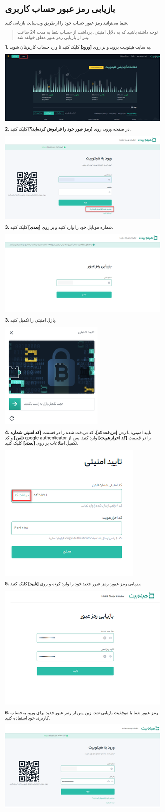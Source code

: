
# بازیابی رمز عبور حساب کاربری

شما می‌توانید رمز عبور حساب خود را از طریق وب‌سایت بازیابی کنید. 

> توجه داشته باشید که به دلایل امنیتی، برداشت از حساب شما به مدت 24 ساعت پس از بازیابی رمز عبور معلق خواهد شد.


**1.**	به سایت هیتوبیت بروید و بر روی **[ورود]** کلیک کنید تا وارد حساب کاربریتان شوید.

![photo](./Images/How-to-Reset-Your-Hitobit-Account-Password.png)


**2.**	در صفحه ورود، روی **[رمز عبور خود را فراموش کرده‌اید؟]** کلیک کنید.

![photo](./Images/How-to-Reset-Your-Hitobit-Account-Password1.png)

**3.**	شماره موبایل خود را وارد کنید و بر روی **[بعدی]** کلیک کنید.

![photo](./Images/How-to-Reset-Your-Hitobit-Account-Password2.png)


**3.**	پازل امنیتی را تکمیل کنید.

![photo](./Images/How-to-Reset-Your-Hitobit-Account-Password5.png)


**4.** تایید امنیتی: با زدن **[دریافت کد]**، کد دریافت شده را در قسمت **[کد امنیتی شماره تلفن]** و کد google authenticator را در قسمت **[کد احراز هویت]** وارد کنید. پس از تکمیل اطلاعات بر روی **[بعدی]** کلیک کنید.

![photo](./Images/How-to-Reset-Your-Hitobit-Account-Password6.png)

**5.**	بازیابی رمز عبور: رمز عبور جدید خود را وارد کرده و روی **[تایید]** کلیک کنید.

![photo](./Images/How-to-Reset-Your-Hitobit-Account-Password3.png)


**6.**	رمز عبور شما با موفقیت بازیابی شد. زین پس از رمز عبور جدید برای ورود به‌حساب کاربری خود استفاده کنید.

![photo](./Images/How-to-Reset-Your-Hitobit-Account-Password4.png)


